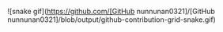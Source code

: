 ![snake gif](https://github.com/[GitHub nunnunan0321]/[GitHub nunnunan0321]/blob/output/github-contribution-grid-snake.gif)
